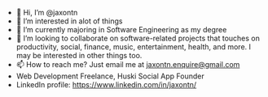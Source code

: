 - 👋 Hi, I’m @jaxontn
- 👀 I’m interested in alot of things
- 🌱 I’m currently majoring in Software Engineering as my degree
- 👀 I’m looking to collaborate on software-related projects that touches on productivity, social, finance, music, entertainment, health, and more.
     I may be interested in other things too.
- 📫 How to reach me? Just email me at jaxontn.enquire@gmail.com
- Web Development Freelance, Huski Social App Founder
- LinkedIn profile: https://www.linkedin.com/in/jaxontn/

<!---
jaxontn/jaxontn is a ✨ special ✨ repository because its `README.md` (this file) appears on your GitHub profile.
You can click the Preview link to take a look at your changes.
--->
